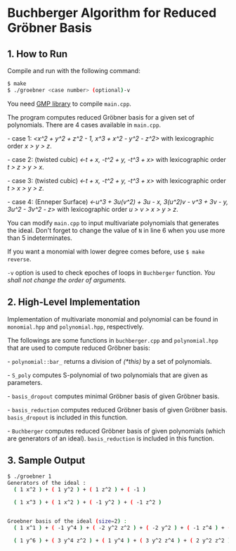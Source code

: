 # Buchberger Algorithm for Reduced Gröbner Basis

## 1. How to Run

Compile and run with the following command:

```bash
$ make
$ ./groebner <case number> (optional)-v
```

You need [GMP library](https://gmplib.org/manual/index.html#Top) to compile `main.cpp`.



The program computes reduced Gröbner basis for a given set of polynomials. There are 4 cases available in `main.cpp`.

   \- case 1: _\<x^2 + y^2 + z^2 - 1, x^3 + x^2 - y^2 - z^2\>_ with lexicographic order _x > y > z_.

   \- case 2: (twisted cubic) _\<-t + x, -t^2 + y, -t^3 + x\>_ with lexicographic order _t > z > y > x_.

   \- case 3: (twisted cubic) _\<-t + x, -t^2 + y, -t^3 + x\>_ with lexicographic order _t > x > y > z_. 

   \- case 4: (Enneper Surface) _\<-u^3 + 3u(v^2) + 3u - x, 3(u^2)v - v^3 + 3v - y, 3u^2 - 3v^2 - z\>_ with lexicographic order _u > v > x > y > z_.

You can modify `main.cpp` to input multivariate polynomials that generates the ideal. Don't forget to change the value of `N` in line 6 when you use more than 5 indeterminates.



If you want a monomial with lower degree comes before, use `$ make reverse`.

`-v` option is used to check epoches of loops in `Buchberger` function. _You shall not change the order of arguments._



## 2. High-Level Implementation

Implementation of multivariate monomial and polynomial can be found in `monomial.hpp` and `polynomial.hpp`, respectively.



The followings are some functions in `buchberger.cpp` and `polynomial.hpp` that are used to compute reduced Gröbner basis:

   \- `polynomial::bar_`  returns a division of _(*this)_ by a set of polynomials.

   \- `S_poly` computes S-polynomial of two polynomials that are given as parameters.

   \- `basis_dropout` computes minimal Gröbner basis of given Gröbner basis.

   \- `basis_reduction` computes reduced Gröbner basis of given Gröbner basis. `basis_dropout` is included in this function.

   \- `Buchberger` computes reduced Gröbner basis of given polynomials (which are generators of an ideal). `basis_reduction` is included in this function.





## 3. Sample Output

```bash
$ ./groebner 1
Generators of the ideal :
  ( 1 x^2 ) + ( 1 y^2 ) + ( 1 z^2 ) + ( -1 )

  ( 1 x^3 ) + ( 1 x^2 ) + ( -1 y^2 ) + ( -1 z^2 )


Groebner basis of the ideal (size=2) :
  ( 1 x^1 ) + ( -1 y^4 ) + ( -2 y^2 z^2 ) + ( -2 y^2 ) + ( -1 z^4 ) + ( -2 z^2 ) + ( 1 )

  ( 1 y^6 ) + ( 3 y^4 z^2 ) + ( 1 y^4 ) + ( 3 y^2 z^4 ) + ( 2 y^2 z^2 ) + ( -1 y^2 ) + ( 1 z^6 ) + ( 1 z^4 ) + ( -1 z^2 )
```

